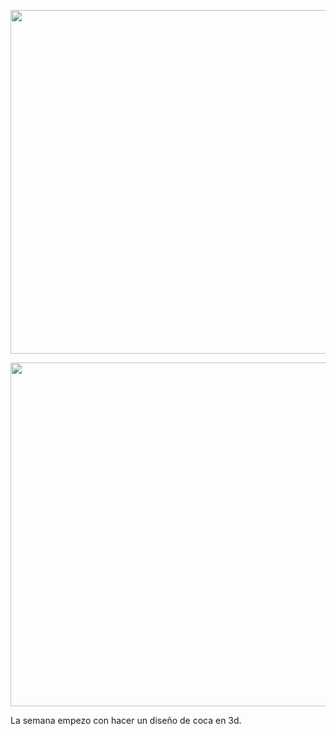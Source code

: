 <p align="center">
    <img src="../Imagenes/Coca de lado.png" width="550">
</p>

<p align="center">
    <img src="../Imagenes/Coca sola.png" width="550">
</p>

La semana empezo con hacer un diseño de coca  en 3d.